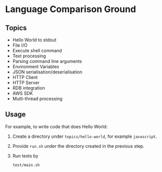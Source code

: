 # Language Comparison Ground

## Topics

* Hello World to stdout
* File I/O
* Execute shell command
* Text processing
* Parsing command line arguments
* Environment Variables
* JSON serialisation/deserialisation
* HTTP Client
* HTTP Server
* RDB integration
* AWS SDK
* Mutli-thread processing

## Usage

For example, to write code that does Hello World:

1. Create a directory under `topics/hello-world`, for example `javascript`.
1. Provide `run.sh` under the directory created in the previous step.
1. Run tests by

    ```sh
    test/main.sh
    ```
